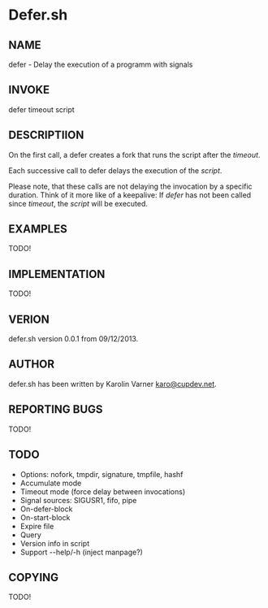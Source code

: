 # Defer.sh

## NAME

defer - Delay the execution of a programm with signals

## INVOKE

defer timeout script

## DESCRIPTIION

On the first call, a defer creates a fork
that runs the script after the _timeout_.

Each successive call to defer delays the execution of the _script_.

Please note, that these calls are not delaying the invocation by
a specific duration. Think  of it more like of a keepalive:
If _defer_  has not been called since _timeout_, the _script_ will
be executed.

## EXAMPLES

TODO!

## IMPLEMENTATION

TODO!

## VERION

defer.sh version 0.0.1 from 09/12/2013.

## AUTHOR

defer.sh has been written by Karolin Varner <karo@cupdev.net>.

## REPORTING BUGS

TODO!

## TODO

* Options: nofork, tmpdir, signature, tmpfile, hashf
* Accumulate mode
* Timeout mode (force delay between invocations)
* Signal sources: SIGUSR1, fifo, pipe
* On-defer-block
* On-start-block
* Expire file
* Query
* Version info in script
* Support --help/-h (inject manpage?)

## COPYING

TODO!
